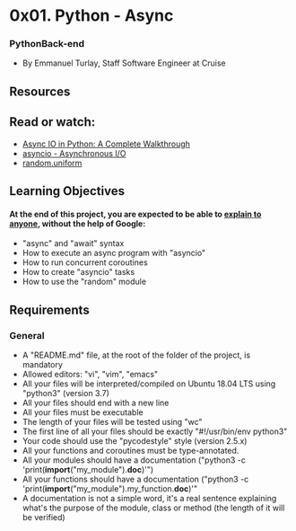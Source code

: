 # 0x01. Python - Async

### PythonBack-end
+ By Emmanuel Turlay, Staff Software Engineer at Cruise
## Resources
## Read or watch:

+ [Async IO in Python: A Complete Walkthrough](https://realpython.com/async-io-python/)
+ [asyncio - Asynchronous I/O](https://docs.python.org/3/library/asyncio.html)
+ [random.uniform](https://docs.python.org/3/library/random.html#random.uniform)

## Learning Objectives

#### At the end of this project, you are expected to be able to [explain to anyone](https://fs.blog/feynman-learning-technique/), __without the help of Google:__
+ "async" and "await" syntax
+ How to execute an async program with "asyncio"
+ How to run concurrent coroutines
+ How to create "asyncio" tasks
+ How to use the "random" module

## Requirements

### General
+ A "README.md" file, at the root of the folder of the project, is mandatory
+ Allowed editors: "vi", "vim", "emacs"
+ All your files will be interpreted/compiled on Ubuntu 18.04 LTS using "python3" (version 3.7)
+ All your files should end with a new line
+ All your files must be executable
+ The length of your files will be tested using "wc"
+ The first line of all your files should be exactly "#!/usr/bin/env python3"
+ Your code should use the "pycodestyle" style (version 2.5.x)
+ All your functions and coroutines must be type-annotated.
+ All your modules should have a documentation ("python3 -c 'print(__import__("my_module").__doc__)'")
+ All your functions should have a documentation ("python3 -c 'print(__import__("my_module").my_function.__doc__)'"
+ A documentation is not a simple word, it's a real sentence explaining what's the purpose of the module, class or method (the length of 
  it will be verified)
